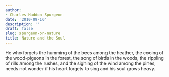 ```yaml
---
author:
- Charles Haddon Spurgeon
date: '2010-09-16'
description: ''
draft: false
slug: spurgeon-on-nature
title: Nature and the Soul
---
```

He who forgets the humming of the bees among the heather, the cooing of the wood-pigeons in the forest, the song of birds in the woods, the rippling of rills among the rushes, and the sighing of the wind among the pines, needs not wonder if his heart forgets to sing and his soul grows heavy.



